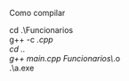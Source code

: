 Como compilar

cd .\Funcionarios\
g++ -c *.cpp   
cd ..       
g++ main.cpp Funcionarios\\*.o  
.\a.exe
